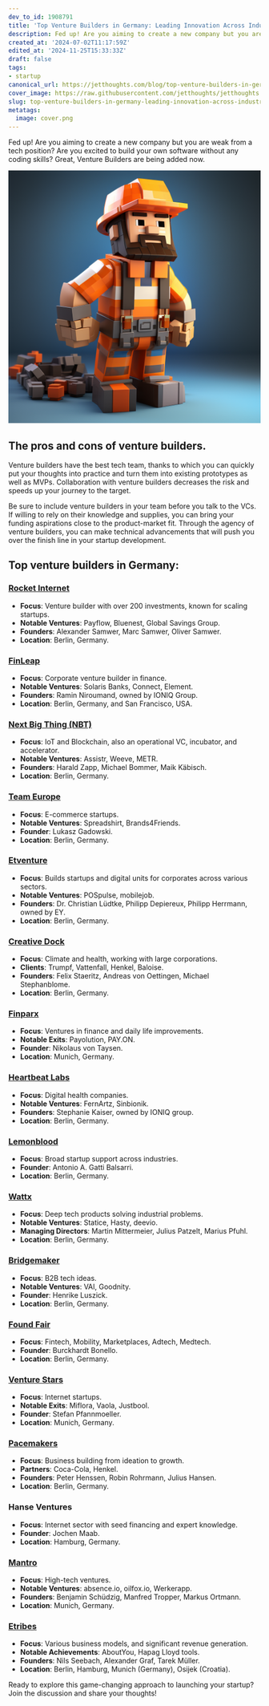 ```yaml
---
dev_to_id: 1908791
title: 'Top Venture Builders in Germany: Leading Innovation Across Industries'
description: Fed up! Are you aiming to create a new company but you are weak from a tech position? Are you excited...
created_at: '2024-07-02T11:17:59Z'
edited_at: '2024-11-25T15:33:33Z'
draft: false
tags:
- startup
canonical_url: https://jetthoughts.com/blog/top-venture-builders-in-germany-leading-innovation-across-industries-startup/
cover_image: https://raw.githubusercontent.com/jetthoughts/jetthoughts.github.io/master/content/blog/top-venture-builders-in-germany-leading-innovation-across-industries-startup/cover.png
slug: top-venture-builders-in-germany-leading-innovation-across-industries-startup
metatags:
  image: cover.png
---
```

Fed up! Are you aiming to create a new company but you are weak from a tech position? Are you excited to build your own software without any coding skills? Great, Venture Builders are being added now.

![Image description](file_0.png)

The pros and cons of venture builders.
--------------------------------------

Venture builders have the best tech team, thanks to which you can quickly put your thoughts into practice and turn them into existing prototypes as well as MVPs. Collaboration with venture builders decreases the risk and speeds up your journey to the target.

Be sure to include venture builders in your team before you talk to the VCs. If willing to rely on their knowledge and supplies, you can bring your funding aspirations close to the product-market fit. Through the agency of venture builders, you can make technical advancements that will push you over the finish line in your startup development.

Top venture builders in Germany:
--------------------------------

### [Rocket Internet](https://www.rocket-internet.com/)

-   **Focus**: Venture builder with over 200 investments, known for scaling startups.
-   **Notable Ventures**: Payflow, Bluenest, Global Savings Group.
-   **Founders**: Alexander Samwer, Marc Samwer, Oliver Samwer.
-   **Location**: Berlin, Germany.

### [FinLeap](https://finleap.com/)

-   **Focus**: Corporate venture builder in finance.
-   **Notable Ventures**: Solaris Banks, Connect, Element.
-   **Founders**: Ramin Niroumand, owned by IONIQ Group.
-   **Location**: Berlin, Germany, and San Francisco, USA.

### [Next Big Thing (NBT)](https://nextbigthing.ag/)

-   **Focus**: IoT and Blockchain, also an operational VC, incubator, and accelerator.
-   **Notable Ventures**: Assistr, Weeve, METR.
-   **Founders**: Harald Zapp, Michael Bommer, Maik Käbisch.
-   **Location**: Berlin, Germany.

### [Team Europe](https://teamglobal.net/)

-   **Focus**: E-commerce startups.
-   **Notable Ventures**: Spreadshirt, Brands4Friends.
-   **Founder**: Lukasz Gadowski.
-   **Location**: Berlin, Germany.

### [Etventure](https://www.etventure.de/)

-   **Focus**: Builds startups and digital units for corporates across various sectors.
-   **Notable Ventures**: POSpulse, mobilejob.
-   **Founders**: Dr. Christian Lüdtke, Philipp Depiereux, Philipp Herrmann, owned by EY.
-   **Location**: Berlin, Germany.

### [Creative Dock](https://www.creativedock.com//)

-   **Focus**: Climate and health, working with large corporations.
-   **Clients**: Trumpf, Vattenfall, Henkel, Baloise.
-   **Founders**: Felix Staeritz, Andreas von Oettingen, Michael Stephanblome.
-   **Location**: Berlin, Germany.

### [Finparx](https://finparx.com/)

-   **Focus**: Ventures in finance and daily life improvements.
-   **Notable Exits**: Payolution, PAY.ON.
-   **Founder**: Nikolaus von Taysen.
-   **Location**: Munich, Germany.

### [Heartbeat Labs](https://www.heartbeatlabs.com/)

-   **Focus**: Digital health companies.
-   **Notable Ventures**: FernArtz, Sinbionik.
-   **Founders**: Stephanie Kaiser, owned by IONIQ group.
-   **Location**: Berlin, Germany.

### [Lemonblood](http://www.lemonblood.com/)

-   **Focus**: Broad startup support across industries.
-   **Founder**: Antonio A. Gatti Balsarri.
-   **Location**: Berlin, Germany.

### [Wattx](https://www.wattx.io/)

-   **Focus**: Deep tech products solving industrial problems.
-   **Notable Ventures**: Statice, Hasty, deevio.
-   **Managing Directors**: Martin Mittermeier, Julius Patzelt, Marius Pfuhl.
-   **Location**: Berlin, Germany.

### [Bridgemaker](https://en.bridgemaker.com/)

-   **Focus**: B2B tech ideas.
-   **Notable Ventures**: VAI, Goodnity.
-   **Founder**: Henrike Luszick.
-   **Location**: Berlin, Germany.

### [Found Fair](https://foundfair.de/)

-   **Focus**: Fintech, Mobility, Marketplaces, Adtech, Medtech.
-   **Founder**: Burckhardt Bonello.
-   **Location**: Berlin, Germany.

### [Venture Stars](https://www.venture-stars.com/)

-   **Focus**: Internet startups.
-   **Notable Exits**: Miflora, Vaola, Justbool.
-   **Founder**: Stefan Pfannmoeller.
-   **Location**: Munich, Germany.

### [Pacemakers](https://www.pacemakers.io/)

-   **Focus**: Business building from ideation to growth.
-   **Partners**: Coca-Cola, Henkel.
-   **Founders**: Peter Henssen, Robin Rohrmann, Julius Hansen.
-   **Location**: Berlin, Germany.

### Hanse Ventures

-   **Focus**: Internet sector with seed financing and expert knowledge.
-   **Founder**: Jochen Maab.
-   **Location**: Hamburg, Germany.

### [Mantro](https://www.mantro.net/)

-   **Focus**: High-tech ventures.
-   **Notable Ventures**: absence.io, oilfox.io, Werkerapp.
-   **Founders**: Benjamin Schüdzig, Manfred Tropper, Markus Ortmann.
-   **Location**: Munich, Germany.

### [Etribes](https://etribes.de/)

-   **Focus**: Various business models, and  significant revenue generation.
-   **Notable Achievements**: AboutYou, Hapag Lloyd tools.
-   **Founders**: Nils Seebach, Alexander Graf, Tarek Müller.
-   **Location**: Berlin, Hamburg, Munich (Germany), Osijek (Croatia).

Ready to explore this game-changing approach to launching your startup? Join the discussion and share your thoughts!